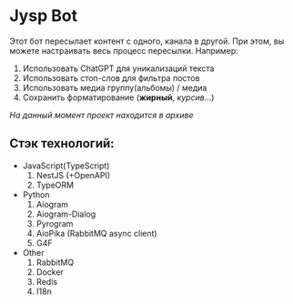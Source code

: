 # Jysp Bot

Этот бот пересылает контент с одного, канала в другой.
При этом, вы можете настраивать весь процесс пересылки.
Например:

1. Использовать ChatGPT для уникализаций текста
2. Использовать стоп-слов для фильтра постов
3. Использовать медиа группу(альбомы) / медиа
4. Сохранить форматирование (**жирный**, _курсив_...)

_На данный момент проект находится в архиве_

## Стэк технологий:
- JavaScript(TypeScript)
  1. NestJS (+OpenAPI)
  2. TypeORM
- Python
  1. Aiogram
  2. Aiogram-Dialog
  3. Pyrogram
  4. AioPika (RabbitMQ async client)
  5. G4F
- Other
  1. RabbitMQ
  2. Docker
  3. Redis
  4. I18n
